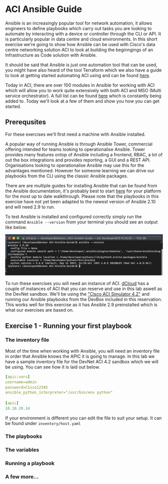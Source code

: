 # ACI Ansible Guide

Ansible is an increasingly popular tool for network automation, it allows engineers to define playbooks which carry out tasks you are looking to automate by interacting with a device or controller through the CLI or API. It is particularly popular in data centre and cloud environments. In this short exercise we're going to show how Ansible can be used with Cisco's data centre networking solution ACI to look at building the beginngings of an Infrastructure as Code solution with Ansible. 

It should be said that Ansible is just one automation tool that can be used, you might have also heard of the tool Terraform which we also have a guide to look at getting started automating ACI using and can be found [here](https://github.com/sttrayno/Terraform-Lab-Guide).

Today in ACI, there are over 100 modules in Ansible for working with ACI which will allow you to work quite extensively with both ACI and MSO (Multi service orchestrator). A full list can be found [here](https://docs.ansible.com/ansible/latest/modules/list_of_network_modules.html#network-modules) which is constantly being added to. Today we'll look at a few of them and show you how you can get started.

## Prerequsites

For these exercises we'll first need a machine with Ansible installed.

A popular way of running Ansible is through Ansible Tower, commercial offering intended for teams looking to operationalise Ansible. Tower provides many features ontop of Ansible including a frontend, RBAC, a lot of out the box integrations and provides reporting, a GUI and a REST API. Organisations looking to operationalise Ansible may use this for the advantages mentioned. However for someone learning we can drive our playbooks from the CLI using the classic Ansible packages.

There are are multiple guides for installing Ansible that can be found from the Ansible documentation, it's probably best to start [here](https://docs.ansible.com/ansible/latest/installation_guide/intro_installation.html) for your platform for the most up to date walkthrough. Please note that the playbooks in this exercise have not yet been adapted to the newest version of Ansible 2.10 and will need 2.9 to run.

To test Ansible is installed and configured correctly simply run the command `Ansible --version` from your terminal you should see an output like below. 

![](./images/ansible-version.png)

To run these exercises you will need an instance of ACI. [dCloud](dcloud.cisco.com) has a couple of instances of ACI that you can reserve and use in this lab aswell as the DevNet sandbox. We'll be using the ["Cisco ACI Simulator 4.2"](https://devnetsandbox.cisco.com/RM/Topology) and running our Ansible playbooks from the DevBox included in this reservation. This works well for this exercise as it has Ansible 2.9 preinstalled which is what our exercises are based on.

## Exercise 1 - Running your first playbook

### The inventory file

Most of the time when working with Ansible, you will need an inventory file in order that Ansible knows the APIC it is going to manage. In this lab we have a sample inventory file for the DevNet ACI 4.2 sandbox which we will be using. You can see how it is laid out below.

```yaml
[apic:vars]
username=admin
password=C1sco12345
ansible_python_interpreter="/usr/bin/env python"

[apic]
10.10.20.14
```

If your environment is different you can edit the file to suit your setup. It can be found under `inventory/host.yaml`

### The playbooks

### The variables

### Running a playbook

### A few more...



